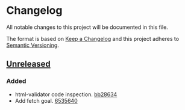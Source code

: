 # Changelog

All notable changes to this project will be documented in this file.

The format is based on [Keep a Changelog](http://keepachangelog.com/)
and this project adheres to [Semantic Versioning](http://semver.org/).

## [Unreleased](https://github.com/atomist/sdm-pack-web/tree/HEAD)

### Added

-   html-validator code inspection. [bb28634](https://github.com/atomist/sdm-pack-web/commit/bb286344d1f889a81f3370559d661ff1f92d93bc)
-   Add fetch goal. [6535640](https://github.com/atomist/sdm-pack-web/commit/6535640a99dcfd57a633bbd6ff3d775af59cafa2)
